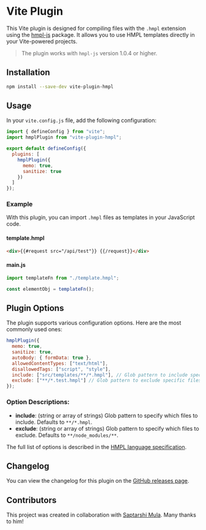 # Vite Plugin

This Vite plugin is designed for compiling files with the `.hmpl` extension using the [hmpl-js](https://www.npmjs.com/package/hmpl-js) package. It allows you to use HMPL templates directly in your Vite-powered projects.

> The plugin works with `hmpl-js` version 1.0.4 or higher.

## Installation

```bash
npm install --save-dev vite-plugin-hmpl
```

## Usage

In your `vite.config.js` file, add the following configuration:

```javascript
import { defineConfig } from "vite";
import hmplPlugin from "vite-plugin-hmpl";

export default defineConfig({
  plugins: [
    hmplPlugin({
      memo: true,
      sanitize: true
    })
  ]
});
```

### Example

With this plugin, you can import `.hmpl` files as templates in your JavaScript code.

#### template.hmpl

```html
<div>{{#request src="/api/test"}} {{/request}}</div>
```

#### main.js

```javascript
import templateFn from "./template.hmpl";

const elementObj = templateFn();
```

## Plugin Options

The plugin supports various configuration options. Here are the most commonly used ones:

```javascript
hmplPlugin({
  memo: true,
  sanitize: true,
  autoBody: { formData: true },
  allowedContentTypes: ["text/html"],
  disallowedTags: ["script", "style"],
  include: ["src/templates/**/*.hmpl"], // Glob pattern to include specific files
  exclude: ["**/*.test.hmpl"] // Glob pattern to exclude specific files
});
```

### Option Descriptions:

- **include**: (string or array of strings) Glob pattern to specify which files to include. Defaults to `**/*.hmpl`.
- **exclude**: (string or array of strings) Glob pattern to specify which files to exclude. Defaults to `**/node_modules/**`.

The full list of options is described in the [HMPL language specification](https://spec.hmpl-lang.dev/#options).

## Changelog

You can view the changelog for this plugin on the [GitHub releases page](https://github.com/hmpl-language/vite-plugin-hmpl/releases).

## Contributors

This project was created in collaboration with [Saptarshi Mula](https://github.com/toyaAoi). Many thanks to him!
